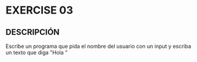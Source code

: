 # EXERCISE 03

## DESCRIPCIÓN

Escribe un programa que pida el nombre del usuario con un input y escriba un texto que diga "Hola <nombre-de-usuario>"